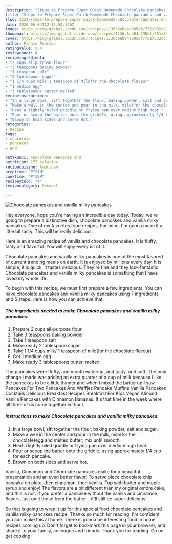 ```yaml
---
description: "Steps to Prepare Super Quick Homemade Chocolate pancakes and vanilla milky pancakes"
title: "Steps to Prepare Super Quick Homemade Chocolate pancakes and vanilla milky pancakes"
slug: 3221-steps-to-prepare-super-quick-homemade-chocolate-pancakes-and-vanilla-milky-pancakes
date: 2020-05-04T12:15:54.326Z
image: https://img-global.cpcdn.com/recipes/1136c6eb84a395df/751x532cq70/chocolate-pancakes-and-vanilla-milky-pancakes-recipe-main-photo.jpg
thumbnail: https://img-global.cpcdn.com/recipes/1136c6eb84a395df/751x532cq70/chocolate-pancakes-and-vanilla-milky-pancakes-recipe-main-photo.jpg
cover: https://img-global.cpcdn.com/recipes/1136c6eb84a395df/751x532cq70/chocolate-pancakes-and-vanilla-milky-pancakes-recipe-main-photo.jpg
author: Fannie Pearson
ratingvalue: 3.4
reviewcount: 4
recipeingredient:
- "2 cups allpurpose flour"
- "3 teaspoons baking powder"
- "1 teaspoon salt"
- "2 tablespoon sugar"
- "1 1/4 cups milk 1 teaspoon of milofor the chocolate flavour"
- "1 medium egg"
- "3 tablespoons butter melted"
recipeinstructions:
- "In a large bowl, sift together the flour, baking powder, salt and sugar."
- "Make a well in the center and pour in the milk, milo(for the chocolate)egg and melted butter; mix until smooth."
- "Heat a lightly oiled griddle or frying pan over medium high heat."
- "Pour or scoop the batter onto the griddle, using approximately 1/4 cup for each pancake."
- "Brown on both sides and serve hot."
categories:
- Recipe
tags:
- chocolate
- pancakes
- and

katakunci: chocolate pancakes and 
nutrition: 277 calories
recipecuisine: American
preptime: "PT21M"
cooktime: "PT35M"
recipeyield: "4"
recipecategory: Dessert

---
```



![Chocolate pancakes and vanilla milky pancakes](https://img-global.cpcdn.com/recipes/1136c6eb84a395df/751x532cq70/chocolate-pancakes-and-vanilla-milky-pancakes-recipe-main-photo.jpg)

Hey everyone, hope you're having an incredible day today. Today, we're going to prepare a distinctive dish, chocolate pancakes and vanilla milky pancakes. One of my favorites food recipes. For mine, I'm gonna make it a little bit tasty. This will be really delicious.

Here is an amazing recipe of vanilla and chocolate pancakes. It is fluffy, tasty and flavorful. You will enjoy every bit of it.

Chocolate pancakes and vanilla milky pancakes is one of the most favored of current trending meals on earth. It is enjoyed by millions every day. It is simple, it is quick, it tastes delicious. They're fine and they look fantastic. Chocolate pancakes and vanilla milky pancakes is something that I have loved my whole life.


To begin with this recipe, we must first prepare a few ingredients. You can have chocolate pancakes and vanilla milky pancakes using 7 ingredients and 5 steps. Here is how you can achieve that.

<!--inarticleads1-->

##### The ingredients needed to make Chocolate pancakes and vanilla milky pancakes:

1. Prepare 2 cups all-purpose flour
1. Take 3 teaspoons baking powder
1. Take 1 teaspoon salt
1. Make ready 2 tablespoon sugar
1. Take 1 1/4 cups milk/ 1 teaspoon of milo(for the chocolate flavour)
1. Get 1 medium egg
1. Make ready 3 tablespoons butter, melted


The pancakes were fluffy, and mouth watering, and tasty, and soft. The only change I made was adding an extra quarter of a cup of milk because I like the pancakes to be a little thinner and when I mixed the batter up I saw. Pancakes For Two Pancakes And Waffles Pancake Muffins Vanilla Pancakes Cocktails Delicious Breakfast Recipes Breakfast For Kids Vegan Almond Vanilla Pancakes with Cinnamon Bananas. It&#39;s that time in the week where all three of us come together without. 

<!--inarticleads2-->

##### Instructions to make Chocolate pancakes and vanilla milky pancakes:

1. In a large bowl, sift together the flour, baking powder, salt and sugar.
1. Make a well in the center and pour in the milk, milo(for the chocolate)egg and melted butter; mix until smooth.
1. Heat a lightly oiled griddle or frying pan over medium high heat.
1. Pour or scoop the batter onto the griddle, using approximately 1/4 cup for each pancake.
1. Brown on both sides and serve hot.


Vanilla, Cinnamon and Chocolate pancakes make for a beautiful presentation and an even better flavor! To serve place chocolate chip pancake on plate, then cinnamon, then vanilla. Top with butter and maple syrup and enjoy! The flavors are a bit different than my original ombre cake, and this is not. If you prefer a pancake without the vanilla and cinnamon flavors, just omit those from the batter… it&#39;ll still be super delicious! 

So that is going to wrap it up for this special food chocolate pancakes and vanilla milky pancakes recipe. Thanks so much for reading. I'm confident you can make this at home. There is gonna be interesting food in home recipes coming up. Don't forget to bookmark this page in your browser, and share it to your family, colleague and friends. Thank you for reading. Go on get cooking!
